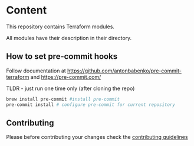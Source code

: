 # Content
This repository contains Terraform modules.

All modules have their description in their directory.

## How to set pre-commit hooks
Follow documentation at https://github.com/antonbabenko/pre-commit-terraform and https://pre-commit.com/

TLDR - just run one time only (after cloning the repo)
```zsh
brew install pre-commit #install pre-commit
pre-commit install # configure pre-commit for current repository
```


## Contributing
Please before contributing your changes check the [contributing guidelines](contributing.md)
